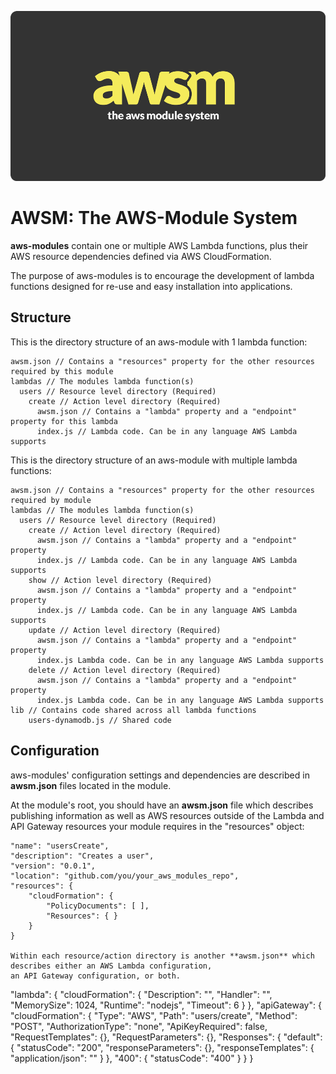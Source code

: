 ![AWSM logo aws modules lambda api gateway JAWS](awsm_logo.png)

AWSM: The AWS-Module System
=================================

**aws-modules** contain one or multiple AWS Lambda functions,
plus their AWS resource dependencies defined via AWS CloudFormation.

The purpose of aws-modules is to encourage the development of lambda functions
designed for re-use and easy installation into applications.

## Structure

This is the directory structure of an aws-module with 1 lambda function:

```
awsm.json // Contains a "resources" property for the other resources required by this module
lambdas // The modules lambda function(s)
  users // Resource level directory (Required)
    create // Action level directory (Required)
      awsm.json // Contains a "lambda" property and a "endpoint" property for this lambda
      index.js // Lambda code. Can be in any language AWS Lambda supports
```

This is the directory structure of an aws-module with multiple lambda functions:

```
awsm.json // Contains a "resources" property for the other resources required by module
lambdas // The modules lambda function(s)
  users // Resource level directory (Required)
    create // Action level directory (Required)
      awsm.json // Contains a "lambda" property and a "endpoint" property
      index.js // Lambda code. Can be in any language AWS Lambda supports
    show // Action level directory (Required)
      awsm.json // Contains a "lambda" property and a "endpoint" property
      index.js // Lambda code. Can be in any language AWS Lambda supports
    update // Action level directory (Required)
      awsm.json // Contains a "lambda" property and a "endpoint" property
      index.js Lambda code. Can be in any language AWS Lambda supports
    delete // Action level directory (Required)
      awsm.json // Contains a "lambda" property and a "endpoint" property
      index.js Lambda code. Can be in any language AWS Lambda supports
lib // Contains code shared across all lambda functions
 	users-dynamodb.js // Shared code
```

## Configuration

aws-modules' configuration settings and dependencies are described in **awsm.json** files located in the module.

At the module's root, you should have an **awsm.json** file which describes publishing information as well as
AWS resources outside of the Lambda and API Gateway resources your module requires in the "resources" object:

```
"name": "usersCreate",
"description": "Creates a user",
"version": "0.0.1",
"location": "github.com/you/your_aws_modules_repo",
"resources": {
	"cloudFormation": {
		"PolicyDocuments": [ ],
		"Resources": { }
	}
}

Within each resource/action directory is another **awsm.json** which describes either an AWS Lambda configuration,
an API Gateway configuration, or both.

```
"lambda": {
	"cloudFormation": {
		"Description": "",
    "Handler": "",
    "MemorySize": 1024,
    "Runtime": "nodejs",
    "Timeout": 6
	}
},
"apiGateway": {
	"cloudFormation": {
		"Type": "AWS",
    "Path": "users/create",
    "Method": "POST",
    "AuthorizationType": "none",
    "ApiKeyRequired": false,
    "RequestTemplates": {},
    "RequestParameters": {},
    "Responses": {
    	"default": {
      	"statusCode": "200",
      	"responseParameters": {},
      	"responseTemplates": {
      	"application/json": ""
      }
    },
    "400": {
    	"statusCode": "400"
    }
  }
}
```